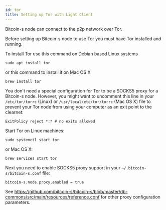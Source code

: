 ```yaml
---
id: tor
title: Setting up Tor with Light Client
---
```


Bitcoin-s node can connect to the p2p network over Tor.

Before setting up Bitcoin-s node to use Tor you must have Tor installed and running.

To install Tor use this command on Debian based Linux systems 

```shell
sudo apt install tor
```

or this command to install it on Mac OS X

```shell
brew install tor
```

You don't need a special configuration for Tor to be a SOCKS5 proxy for a Bitcoin-s node.
However, you might want to uncomment this line in your `/etc/tor/torrc` (Linux) or 
`/usr/local/etc/tor/torrc` (Mac OS X) file to prevent your Tor node from using your computer 
as an exit point to the clearnet:

```
ExitPolicy reject *:* # no exits allowed
``` 

Start Tor on Linux machines:

```shell
sudo systemctl start tor
```

or Mac OS X:

```shell
brew services start tor
```

Next you need to enable SOCKS5 proxy support in your `~/.bitcoin-s/bitcoin-s.conf` file:

```
bitcoin-s.node.proxy.enabled = true
```

See https://github.com/bitcoin-s/bitcoin-s/blob/master/db-commons/src/main/resources/reference.conf for other proxy configuration parameters.